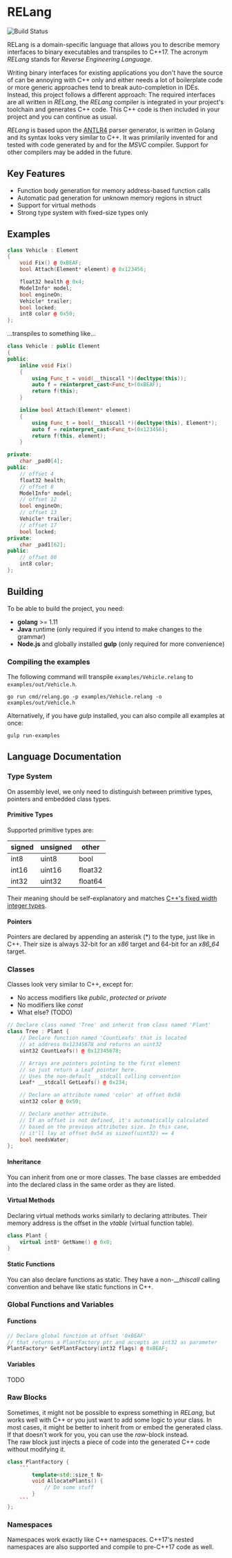 # RELang
![Build Status](https://img.shields.io/travis/Jusonex/RELang.svg?logo=travis)

RELang is a domain-specific language that allows you to describe memory interfaces to binary executables and transpiles to C++17. The acronym _RELang_ stands for _Reverse Engineering Language_.

Writing binary interfaces for existing applications you don't have the source of can be annoying with C++ only and either needs a lot of boilerplate code or more generic approaches tend to break auto-completion in IDEs.   
Instead, this project follows a different approach: The required interfaces are all written in _RELang_, the _RELang_ compiler is integrated in your project's toolchain and generates C++ code. This C++ code is then included in your project and you can continue as usual.

_RELang_ is based upon the [ANTLR4](https://www.antlr.org/) parser generator, is written in Golang and its syntax looks very similar to C++. It was primilarily invented for and tested with code generated by and for the _MSVC_ compiler. Support for other compilers may be added in the future.

## Key Features
* Function body generation for memory address-based function calls
* Automatic pad generation for unknown memory regions in struct
* Support for virtual methods
* Strong type system with fixed-size types only

## Examples
```cpp
class Vehicle : Element
{
    void Fix() @ 0xBEAF;
    bool Attach(Element* element) @ 0x123456;

    float32 health @ 0x4;
    ModelInfo* model;
    bool engineOn;
    Vehicle* trailer;
    bool locked;
    int8 color @ 0x50;
};
```
...transpiles to something like...
```cpp
class Vehicle : public Element
{
public:
    inline void Fix()
    {
        using Func_t = void(__thiscall *)(decltype(this));
        auto f = reinterpret_cast<Func_t>(0xBEAF);
        return f(this);
    }

    inline bool Attach(Element* element)
    {
        using Func_t = bool(__thiscall *)(decltype(this), Element*);
        auto f = reinterpret_cast<Func_t>(0x123456);
        return f(this, element);
    }

private:
    char _pad0[4];
public:
    // offset 4
    float32 health;
    // offset 8
    ModelInfo* model;
    // offset 12
    bool engineOn;
    // offset 13
    Vehicle* trailer;
    // offset 17
    bool locked;
private:
    char _pad1[62];
public:
    // offset 80
    int8 color;
};
```

## Building
To be able to build the project, you need:
* __golang__ >= 1.11
* __Java__ runtime (only required if you intend to make changes to the grammar)
* __Node.js__ and globally installed __gulp__ (only required for more convenience)

### Compiling the examples
The following command will transpile `examples/Vehicle.relang` to `examples/out/Vehicle.h`.
```shell
go run cmd/relang.go -p examples/Vehicle.relang -o examples/out/Vehicle.h
```

Alternatively, if you have _gulp_ installed, you can also compile all examples at once:
```shell
gulp run-examples
```

## Language Documentation
### Type System
On assembly level, we only need to distinguish between primitive types, pointers and embedded class types.

#### Primitive Types
Supported primitive types are:

| signed | unsigned | other   |
| ------ | -------- | ------- |
| int8   | uint8    | bool    |
| int16  | uint16   | float32 |
| int32  | uint32   | float64 |

Their meaning should be self-explanatory and matches [C++'s fixed width integer types](https://en.cppreference.com/w/cpp/types/integer).

#### Pointers
Pointers are declared by appending an asterisk (*) to the type, just like in C++. Their size is always 32-bit for an _x86_ target and 64-bit for an _x86_64_ target.

### Classes
Classes look very similar to C++, except for:
* No access modifiers like _public_, _protected_ or _private_
* No modifiers like _const_
* What else? (TODO)

```cpp
// Declare class named 'Tree' and inherit from class named 'Plant'
class Tree : Plant {
    // Declare function named 'CountLeafs' that is located
    // at address 0x12345678 and returns an uint32
    uint32 CountLeafs() @ 0x12345678;

    // Arrays are pointers pointing to the first element
    // so just return a Leaf pointer here.
    // Uses the non-default __stdcall calling convention
    Leaf* __stdcall GetLeafs() @ 0x234;

    // Declare an attribute named 'color' at offset 0x50
    uint32 color @ 0x50;

    // Declare another attribute.
    // If an offset is not defined, it's automatically calculated
    // based on the previous attributes size. In this case,
    // it'll lay at offset 0x54 as sizeof(uint32) == 4
    bool needsWater;
};
```

#### Inheritance
You can inherit from one or more classes. The base classes are embedded into the declared class in the same order as they are listed.

#### Virtual Methods
Declaring virtual methods works similarly to declaring attributes. Their memory address is the offset in the _vtable_ (virtual function table).

```cpp
class Plant {
    virtual int8* GetName() @ 0x8;
}
```

#### Static Functions
You can also declare functions as static. They have a non-___thiscall_ calling convention and behave like static functions in C++.

### Global Functions and Variables
#### Functions
```cpp
// Declare global function at offset '0xBEAF'
// that returns a PlantFactory ptr and accepts an int32 as parameter
PlantFactory* GetPlantFactory(int32 flags) @ 0xBEAF;
```

#### Variables
TODO

### Raw Blocks
Sometimes, it might not be possible to express something in _RELang_, but works well with C++ or you just want to add some logic to your class. In most cases, it might be better to inherit from or embed the generated class. If that doesn't work for you, you can use the _raw_-block instead.   
The raw block just injects a piece of code into the generated C++ code without modifying it.

```cpp
class PlantFactory {
    ```
        template<std::size_t N> 
        void AllocatePlants() {
            // Do some stuff
        }
    ```
};
```

### Namespaces
Namespaces work exactly like C++ namespaces. C++17's nested namespaces are also supported and compile to pre-C++17 code as well.
